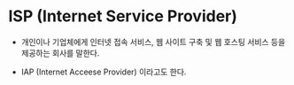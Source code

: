 # ISP (Internet Service Provider)
* 개인이나 기업체에게 인터넷 접속 서비스, 웹 사이트 구축 및 웹 호스팅 서비스 등을 제공하는 회사를 말한다.

* IAP (Internet Acceese Provider) 이라고도 한다. 
 
 
 
 
 
 
 
 
 
 

 
